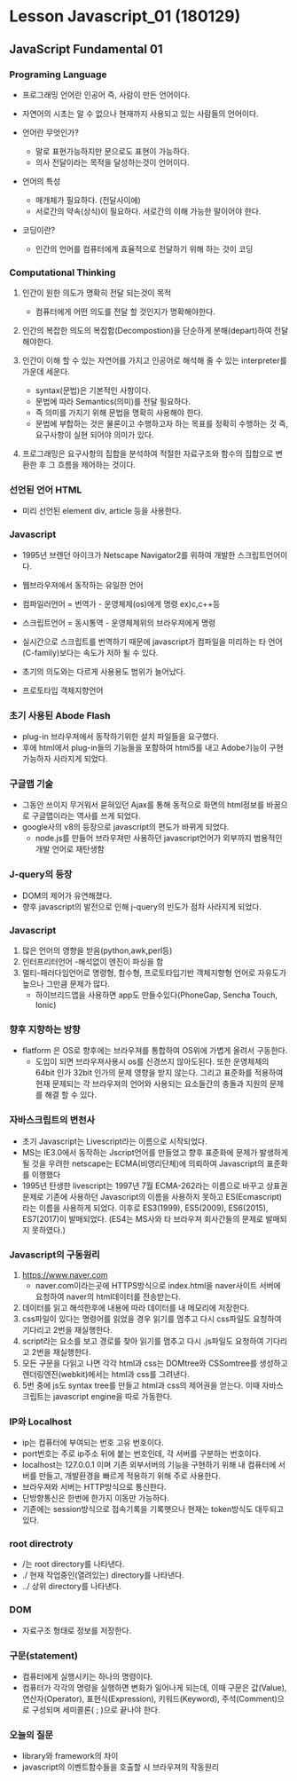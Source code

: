 # Lesson Javascript_01 (180129)  
## JavaScript Fundamental 01

### Programing Language
- 프로그래밍 언어란 인공어 즉, 사람이 만든 언어이다.
- 자연어의 시초는 알 수 없으나 현재까지 사용되고 있는 사람들의 언어이다. 
- 언어란 무엇인가?
    - 말로 표현가능하지만 문으로도 표현이 가능하다.
    - 의사 전달이라는 목적을 달성하는것이 언어이다.

- 언어의 특성
    - 매개체가 필요하다. (전달사이에)
    - 서로간의 약속(상식)이 필요하다. 서로간의 이해 가능한 말이어야 한다.
- 코딩이란?
    - 인간의 언어를 컴퓨터에게 효율적으로 전달하기 위해 하는 것이 코딩

### Computational Thinking

1. 인간이 원한 의도가 명확히 전달 되는것이 목적
    - 컴퓨터에게 어떤 의도를 전달 할 것인지가 명확해야한다.
2. 인간의 복잡한 의도의 복잡함(Decompostion)을 단순하게 분해(depart)하여 전달 해야한다.

3. 인간이 이해 할 수 있는 자연어를 가지고 인공어로 해석해 줄 수 있는 interpreter를 가운데 세운다.
    - syntax(문법)은 기본적인 사항이다.
    - 문법에 따라 Semantics(의미)를 전달 필요하다.
    - 즉 의미를 가지기 위해 문법을 명확히 사용해야 한다.
    - 문법에 부합하는 것은 물론이고 수행하고자 하는 목표를 정확히 수행하는 것 즉, 요구사항이 실현 되어야 의미가 있다.

4. 프로그래밍은 요구사항의 집합을 분석하여 적절한 자료구조와 함수의 집합으로 변환한 후 그 흐름을 제어하는 것이다.

### 선언된 언어 HTML
- 미리 선언된 element div, article 등을 사용한다. 

### Javascript
- 1995년 브렌던 아이크가 Netscape Navigator2를 위하여 개발한 스크립트언어이다. 

- 웹브라우져에서 동작하는 유일한 언어

- 컴파일러언어 = 번역가 - 운영체제(os)에게 명령 ex)c,c++등
- 스크립트언어 = 동시통역 - 운영체제위의 브라우져에게 명령
- 실시간으로 스크립트를 번역하기 때문에 javascript가 컴파일을 미리하는 타 언어(C-family)보다는 속도가 저하 될 수 있다. 
- 초기의 의도와는 다르게 사용용도 범위가 늘어났다.
- 프로토타입 객체지향언어

### 초기 사용된 Abode Flash
- plug-in 브라우져에서 동작하기위한 설치 파일들을 요구했다.
- 후에 html에서 plug-in들의 기능들을 포함하여 html5를 내고 Adobe기능이 구현가능하자 사라지게 되었다.

### 구글맵 기술
- 그동안 쓰이지 무거워서 묻혀있던 Ajax를 통해 동적으로 화면의 html정보를 바꿈으로 구글맵이라는 역사를 쓰게 되었다.
- google사의 v8의 등장으로 javascript의 편도가 바뀌게 되었다.
    - node.js를 만들어 브라우져만 사용하던 javascript언어가 외부까지 범용적인 개발 언어로 재탄생함

### J-query의 등장 
- DOM의 제어가 유연해졌다.
- 향후 javascript의 발전으로 인해 j-query의 빈도가 점차 사라지게 되었다.

### Javascript
1. 많은 언어의 영향을 받음(python,awk,perl등)
2. 인터프리터언어
    -해석없이 엔진이 파싱을 함
3. 멀티-패러다임언어로 명령형, 함수형, 프로토타입기반 객체지향형 언어로 자유도가 높으나 그만큼 문제가 많다.
    - 하이브리드앱을 사용하면 app도 만들수있다(PhoneGap, Sencha Touch, Ionic)

### 향후 지향하는 방향
- flatform 은 OS로 향후에는 브라우져를 통합하여 OS위에 가볍게 올려서 구동한다.
    - 도입이 되면 브라우져사용시 os를 신경쓰지 않아도된다. 또한 운영체제의 64bit 인가 32bit 인가의 문제 영향을 받지 않는다. 그리고 표준화를 적용하여 현재 문제되는 각 브라우져의 언어와 사용되는 요소들간의 충돌과 지원의 문제를 해결 할 수 있다.
    
### 자바스크립트의 변천사
- 초기 Javascript는 Livescript라는 이름으로 시작되었다.
- MS는 IE3.0에서 동작하는 Jscript언어를 만들었고 향후 표준화에 문제가 발생하게 될 것을 우려한 netscape는 ECMA(비영리단체)에 의뢰하여 Javascript의 표준화를 이행했다
- 1995년 탄생한 livescript는 1997년 7월 ECMA-262라는 이름으로 바꾸고 상표권 문제로 기존에 사용하던 Javascript의 이름을 사용하지 못하고 ES(Ecmascript)라는 이름을 사용하게 되었다. 이후로 ES3(1999), ES5(2009), ES6(2015), ES7(2017)이 발매되었다. (ES4는 MS사와 타 브라우져 회사간들의 문제로 발매되지 못하였다.)


### Javascript의 구동원리
1. https://www.naver.com
    - naver.com이라는곳에 HTTPS방식으로 index.html을 naver사이트 서버에 요청하여 naver의 html데이터를 전송받는다.
2. 데이터를 읽고 해석한후에 내용에 따라 데이터를 내 메모리에 저장한다.
3. css파일이 있다는 명령어를 읽었을 경우 읽기를 멈추고 다시 css파일도 요청하여 기다리고 2번을 재실행한다.
4. script라는 요소를 보고 경로를 찾아 읽기를 멈추고 다시 .js파일도 요청하여 기다리고 2번을 재실행한다.
5. 모든 구문을 다읽고 나면 각각 html과 css는 DOMtree와 CSSomtree를 생성하고 렌더링엔진(webkit)에서는 html과 css를 그려낸다.
6. 5번 중에 js도 syntax tree를 만들고 html과 css의 제어권을 얻는다. 이때 자바스크립트는 javascript engine을 따로 가동한다.

### IP와 Localhost
- ip는 컴퓨터에 부여되는 번호 고유 번호이다. 
- port번호는 주로 ip주소 뒤에 붙는 번호인데, 각 서버를 구분하는 번호이다.
- localhost는 127.0.0.1 이며 기존 외부서버의 기능을 구현하기 위해 내 컴퓨터에 서버를 만들고, 개발환경을 빠르게 적용하기 위해 주로 사용한다.
- 브라우져와 서버는 HTTP방식으로 통신한다.
- 단방향통신은 한번에 한가지 이동만 가능하다.
- 기존에는 session방식으로 접속기록을 기록햇으나 현재는 token방식도 대두되고있다.

### root directroty
- /는 root directory를 나타낸다.
- ./ 현재 작업중인(열려있는) directory를 나타낸다.
- ../ 상위 directory를 나타낸다.

### DOM
- 자료구조 형태로 정보를 저장한다.

### 구문(statement)
- 컴퓨터에게 실행시키는 하나의 명령이다.
- 컴퓨터가 각각의 명령을 실행하면 변화가 일어나게 되는데, 이때 구문은 값(Value), 연산자(Operator), 표현식(Expression), 키워드(Keyword), 주석(Comment)으로 구성되며 세미콜론( ; )으로 끝나야 한다.

### 오늘의 질문
- library와 framework의 차이
- javascript의 이벤트함수들을 호출할 시 브라우져의 작동원리









